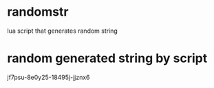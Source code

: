 # randomstr
lua script that generates random string

# random generated string by script
jf7psu-8e0y25-18495j-jjznx6
